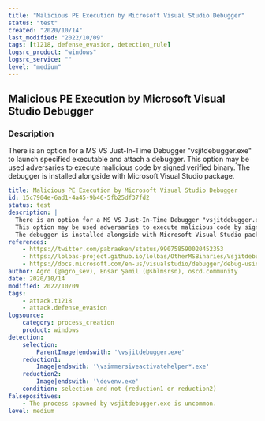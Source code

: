 ```yaml
---
title: "Malicious PE Execution by Microsoft Visual Studio Debugger"
status: "test"
created: "2020/10/14"
last_modified: "2022/10/09"
tags: [t1218, defense_evasion, detection_rule]
logsrc_product: "windows"
logsrc_service: ""
level: "medium"
---
```


## Malicious PE Execution by Microsoft Visual Studio Debugger

### Description

There is an option for a MS VS Just-In-Time Debugger "vsjitdebugger.exe" to launch specified executable and attach a debugger.
This option may be used adversaries to execute malicious code by signed verified binary.
The debugger is installed alongside with Microsoft Visual Studio package.


```yml
title: Malicious PE Execution by Microsoft Visual Studio Debugger
id: 15c7904e-6ad1-4a45-9b46-5fb25df37fd2
status: test
description: |
  There is an option for a MS VS Just-In-Time Debugger "vsjitdebugger.exe" to launch specified executable and attach a debugger.
  This option may be used adversaries to execute malicious code by signed verified binary.
  The debugger is installed alongside with Microsoft Visual Studio package.
references:
    - https://twitter.com/pabraeken/status/990758590020452353
    - https://lolbas-project.github.io/lolbas/OtherMSBinaries/Vsjitdebugger/
    - https://docs.microsoft.com/en-us/visualstudio/debugger/debug-using-the-just-in-time-debugger?view=vs-2019
author: Agro (@agro_sev), Ensar Şamil (@sblmsrsn), oscd.community
date: 2020/10/14
modified: 2022/10/09
tags:
    - attack.t1218
    - attack.defense_evasion
logsource:
    category: process_creation
    product: windows
detection:
    selection:
        ParentImage|endswith: '\vsjitdebugger.exe'
    reduction1:
        Image|endswith: '\vsimmersiveactivatehelper*.exe'
    reduction2:
        Image|endswith: '\devenv.exe'
    condition: selection and not (reduction1 or reduction2)
falsepositives:
    - The process spawned by vsjitdebugger.exe is uncommon.
level: medium

```
